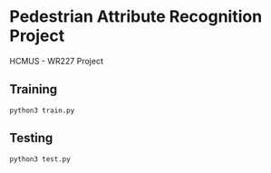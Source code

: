 # Pedestrian Attribute Recognition Project

HCMUS - WR227 Project

## Training

```
python3 train.py
```

## Testing

```
python3 test.py
```

